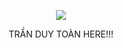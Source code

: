 <p align="center">
  <img src="https://i.imgur.com/eGCO39W.gif">
</p>

<div align="center">
    TRẦN DUY TOÀN HERE!!!
</div>